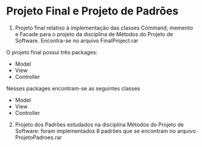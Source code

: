 # Projeto Final e Projeto de Padrões
1) Projeto final relativo à implementação das classes Command, memento e Facade para o projeto da disciplina de Métodos do Projeto de Software. Encontra-se no arquivo FinalProject.rar


O projeto final possui três packages:
  - Model
  - View 
  - Controller
  
 Nesses packages encontram-se as seguintes classes
  - Model
  - View 
  - Controller
  
  2) Projeto dos Padrões estudados na disciplina Métodos do Projeto de Software: foram implementados 8 padrões que se encontram no arquivo ProjetoPadroes.rar
